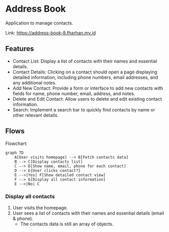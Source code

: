 # Address Book

Application to manage contacts.

Link: <https://address-book-8.fharhan.my.id>

## Features

- Contact List: Display a list of contacts with their names and essential details.
- Contact Details: Clicking on a contact should open a page displaying detailed information, including phone numbers, email addresses, and any additional notes.
- Add New Contact: Provide a form or interface to add new contacts with fields for name, phone number, email, address, and notes.
- Delete and Edit Contact: Allow users to delete and edit existing contact information.
- Search: Implement a search bar to quickly find contacts by name or other relevant details.

## Flows

Flowchart:

```mermaid
graph TD
    A[User visits homepage] --> B[Fetch contacts data]
    B --> C[Display contacts list]
    C --> D[Show name, email, phone for each contact]
    D --> E{User clicks contact?}
    E -->|Yes| F[Show detailed contact view]
    F --> G[Display all contact information]
    E -->|No| C
```

### Display all contacts

1. User visits the homepage.
2. User sees a list of contacts with their names and essential details (email & phone).
   - The contacts data is still an array of objects.
